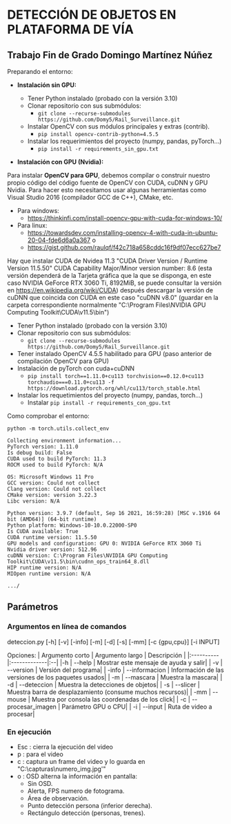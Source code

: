 # DETECCIÓN DE OBJETOS EN PLATAFORMA DE VÍA

## Trabajo Fin de Grado Domingo Martínez Núñez

Preparando el entorno:

- **Instalación sin GPU:**

  - Tener Python instalado (probado con la versión 3.10)
  - Clonar repositorio con sus submódulos:
    - ```git clone --recurse-submodules https://github.com/Domy5/Rail_Surveillance.git```
  - Instalar OpenCV con sus módulos principales y extras (contrib).
    - ```pip install opencv-contrib-python=4.5.5```
  - Instalar los requerimientos del proyecto (numpy, pandas, pyTorch...)
    - ```pip install -r requirements_sin_gpu.txt```

- **Instalación con GPU (Nvidia):**
  
Para instalar **OpenCV para GPU**, debemos compilar o construir nuestro propio código del código fuente de OpenCV con CUDA, cuDNN y GPU Nvidia. 
Para hacer esto necesitamos usar algunas herramientas como Visual Studio 2016 (compilador GCC de C++), CMake, etc.

- Para windows:
  - https://thinkinfi.com/install-opencv-gpu-with-cuda-for-windows-10/
- Para linux:
  - https://towardsdev.com/installing-opencv-4-with-cuda-in-ubuntu-20-04-fde6d6a0a367
  o
  - https://gist.github.com/raulqf/f42c718a658cddc16f9df07ecc627be7

Hay que instalar CUDA de Nvidea  11.3 "CUDA Driver Version / Runtime Version          11.5.50"
CUDA Capability Major/Minor version number:    8.6 (esta versión dependerá de la Tarjeta gráfica que la que se disponga, en este caso NVIDIA GeForce RTX 3060 Ti, 8192MiB, se puede consultar la versión en https://en.wikipedia.org/wiki/CUDA)
después descargar la versión de cuDNN que coincida con CUDA en este caso "cuDNN v8.0" (guardar en la carpeta correspondiente normalmente "C:\Program Files\NVIDIA GPU Computing Toolkit\CUDA\v11.5\bin\")

  - Tener Python instalado (probado con la versión 3.10)
  - Clonar repositorio con sus submódulos:
    - ```git clone --recurse-submodules https://github.com/Domy5/Rail_Surveillance.git```
  - Tener instalado OpenCV 4.5.5 habilitado para GPU (paso anterior de compilación OpenCV para GPU)
  - Instalación de pyTorch con cuda+cuDNN
    - ```pip install torch==1.11.0+cu113 torchvision==0.12.0+cu113 torchaudio===0.11.0+cu113 -f https://download.pytorch.org/whl/cu113/torch_stable.html```
  - Instalar los requetimientos del proyecto (numpy, pandas, torch...)
    - Instalar ```pip install -r requirements_con_gpu.txt```

Como comprobar el entorno:

```
python -m torch.utils.collect_env
```

```
Collecting environment information...
PyTorch version: 1.11.0
Is debug build: False
CUDA used to build PyTorch: 11.3
ROCM used to build PyTorch: N/A

OS: Microsoft Windows 11 Pro
GCC version: Could not collect
Clang version: Could not collect
CMake version: version 3.22.3
Libc version: N/A

Python version: 3.9.7 (default, Sep 16 2021, 16:59:28) [MSC v.1916 64 bit (AMD64)] (64-bit runtime)
Python platform: Windows-10-10.0.22000-SP0
Is CUDA available: True
CUDA runtime version: 11.5.50
GPU models and configuration: GPU 0: NVIDIA GeForce RTX 3060 Ti
Nvidia driver version: 512.96
cuDNN version: C:\Program Files\NVIDIA GPU Computing Toolkit\CUDA\v11.5\bin\cudnn_ops_train64_8.dll
HIP runtime version: N/A
MIOpen runtime version: N/A

.../
```

## Parámetros

### Argumentos en línea de comandos

deteccion.py [-h] [-v] [-info] [-m] [-d] [-s] [-mm] [-c {gpu,cpu}] [-i INPUT]

Opciones:
| Argumento corto | Argumento largo | Descripción |
|:----------|:-------------|:--|
|-h | --help | Mostrar este mensaje de ayuda y salir|
| -v | --version | Versión del programa|
| -info | --informacion | Información de las versiones de los paquetes usados|
| -m | --mascara | Muestra la  mascara|
| -d | --deteccion | Muestra la detecciones de objetos|
| -s | --slicer | Muestra barra de desplazamiento (consume muchos recursos)|
| -mm | --mouse | Muestra por consola las coordenadas de los click|
| -c | --procesar_imagen | Parámetro GPU o CPU|
| -i | --input | Ruta de video a procesar|

### En ejecución

- Esc : cierra la ejecución del video
- p   : para el video
- c   : captura un frame del video y lo guarda en "C:\\capturas\\numero_img.jpg'"
- o   : OSD alterna la información en pantalla:
  - Sin OSD.
  - Alerta, FPS numero de fotograma.
  - Área de observación.
  - Punto detección persona (inferior derecha).
  - Rectángulo detección (personas, trenes).